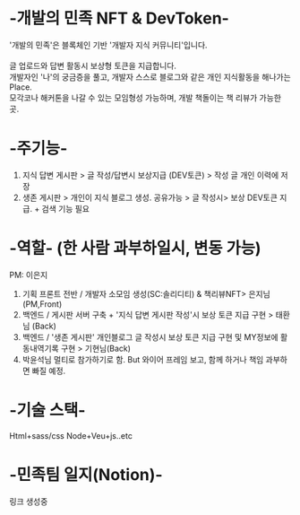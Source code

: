 # -개발의 민족 NFT & DevToken-
'개발의 민족'은 블록체인 기반 '개발자 지식 커뮤니티'입니다.  
<br>글 업로드와 답변 활동시 보상형 토큰을 지급합니다.
<br>개발자인 '나'의 궁금증을 풀고, 개발자 스스로 블로그와 같은 개인 지식활동을 해나가는 Place.
<br>모각코나 해커톤을 나갈 수 있는 모임형성 가능하며, 개발 책돌이는 책 리뷰가 가능한 곳.

# -주기능-
1. 지식 답변 게시판 > 글 작성/답변시 보상지급 (DEV토큰) > 작성 글 개인 이력에 저장
2. 생존 게시판 > 개인이 지식 블로그 생성. 공유가능 > 글 작성시> 보상 DEV토큰 지급. + 검색 기능 필요
 

# -역할- (한 사람 과부하일시, 변동 가능)
PM: 이은지
1. 기획 프론트 전반 / 개발자 소모임 생성(SC:솔리디티) & 책리뷰NFT> 은지님 (PM,Front) 
3. 백엔드 / 게시판 서버 구축 + '지식 답변 게시판 작성'시 보상 토큰 지급 구현 > 태환님 (Back)
4. 백엔드 / '생존 게시판' 개인블로그 글 작성시 보상 토큰 지급 구현 및 MY정보에 활동내역기록 구현 > 기현님(Back)
5. 박윤석님 멀티로 참가하기로 함. But 와이어 프레임 보고, 함께 하거나 책임 과부하면 빠질 예정.

# -기술 스택-
Html+sass/css
Node+Veu+js..etc

# -민족팀 일지(Notion)-
링크 생성중
